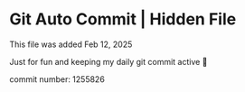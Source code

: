 # Git Auto Commit | Hidden File

This file was added Feb 12, 2025

Just for fun and keeping my daily git commit active 🤪

commit number: 1255826
